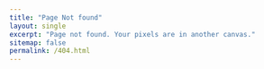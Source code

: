```yaml
---
title: "Page Not found"
layout: single
excerpt: "Page not found. Your pixels are in another canvas."
sitemap: false
permalink: /404.html
---
```

